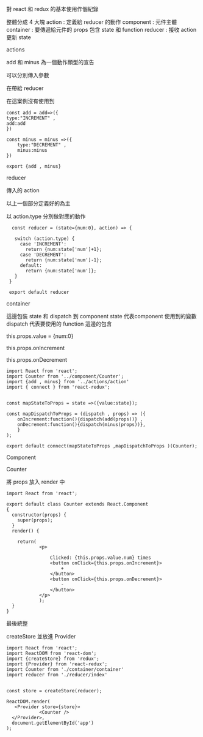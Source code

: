 
對 react 和 redux 的基本使用作個紀錄

整體分成 4 大塊
action : 定義給 reducer 的動作
component : 元件主體
container : 要傳遞給元件的 props 包含 state 和 function
reducer : 接收 action 更新 state
 
actions

add 和 minus 為一個動作類型的宣告

可以分別傳入參數

在帶給 reducer

在這案例沒有使用到

    const add = add=>({
    type:"INCREMENT" , 
    add:add
    })

    const minus = minus =>({
        type:"DECREMENT" , 
        minus:minus
    })
    
    export {add , minus}



reducer


傳入的 action

以上一個部分定義好的為主

以 action.type 分別做對應的動作 

      const reducer = (state={num:0}, action) => {

       switch (action.type) {
         case 'INCREMENT':
           return {num:state['num']+1};
         case 'DECREMENT':
           return {num:state['num']-1};
         default:
           return {num:state['num']};
       }
     }

     export default reducer



container

這邊包裝
state 和 dispatch 到 component
state 代表component 使用到的變數
dispatch 代表要使用的 function
這邊的包含

this.props.value = {num:0}

this.props.onIncrement

this.props.onDecrement

    import React from 'react';
    import Counter from '../component/Counter';
    import {add , minus} from '../actions/action'
    import { connect } from 'react-redux';


    const mapStateToProps = state =>({value:state});

    const mapDispatchToProps = (dispatch , props) => ({
        onIncrement:function(){dispatch(add(props))} ,
        onDecrement:function(){dispatch(minus(props))},
        }
    );

    export default connect(mapStateToProps ,mapDispatchToProps )(Counter);


Component

Counter

將 props 放入 render 中


    import React from 'react';

    export default class Counter extends React.Component
    {
      constructor(props) {
        super(props);
      }
      render() {

        return(
                <p>

                    Clicked: {this.props.value.num} times
                    <button onClick={this.props.onIncrement}>
                        +
                    </button>
                    <button onClick={this.props.onDecrement}>
                        -
                    </button>
                </p>
                );
      }
    }

最後統整

createStore
並放進 Provider

    import React from 'react';
    import ReactDOM from 'react-dom';
    import {createStore} from 'redux';
    import {Provider} from 'react-redux';
    import Counter from './container/container'
    import reducer from './reducer/index'


    const store = createStore(reducer);

    ReactDOM.render(
       <Provider store={store}>
                <Counter />
      </Provider>,
      document.getElementById('app')
    );